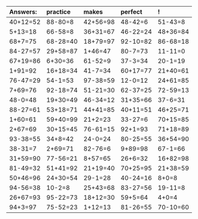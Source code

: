 | Answers: | practice | makes | perfect | ! |
| :--- | :--- | :--- | :--- | :--- |
| 40+12=52 | 88-80=8 | 42+56=98 | 48-42=6 | 51-43=8 | 
| 5+13=18 | 66-58=8 | 36+31=67 | 46-22=24 | 48+36=84 | 
| 68+7=75 | 68-28=40 | 18+79=97 | 92-10=82 | 86-68=18 | 
| 84-27=57 | 29+58=87 | 1+46=47 | 80-7=73 | 11-11=0 | 
| 67+19=86 | 6+30=36 | 61-52=9 | 37-3=34 | 20-1=19 | 
| 1+91=92 | 16+18=34 | 41-7=34 | 60+17=77 | 21+40=61 | 
| 76-47=29 | 54-1=53 | 97-38=59 | 12-0=12 | 24+61=85 | 
| 7+69=76 | 92-18=74 | 51-21=30 | 62-37=25 | 72-59=13 | 
| 48-0=48 | 19+30=49 | 46-34=12 | 31+35=66 | 37-6=31 | 
| 88-27=61 | 53+18=71 | 44+41=85 | 40+11=51 | 46+25=71 | 
| 1+60=61 | 59+40=99 | 21+2=23 | 33-27=6 | 70+15=85 | 
| 2+67=69 | 30+15=45 | 76-61=15 | 92+1=93 | 71+18=89 | 
| 93-38=55 | 34+8=42 | 24-0=24 | 80-25=55 | 36+54=90 | 
| 38-31=7 | 2+69=71 | 82-76=6 | 9+89=98 | 67-1=66 | 
| 31+59=90 | 77-56=21 | 8+57=65 | 26+6=32 | 16+82=98 | 
| 81-49=32 | 51+41=92 | 21+19=40 | 70+25=95 | 21+38=59 | 
| 50+46=96 | 24+30=54 | 29-1=28 | 40-24=16 | 8+0=8 | 
| 94-56=38 | 10-2=8 | 25+43=68 | 83-27=56 | 19-11=8 | 
| 26+67=93 | 95-22=73 | 18+12=30 | 59+5=64 | 4+0=4 | 
| 94+3=97 | 75-52=23 | 1+12=13 | 81-26=55 | 70-10=60 | 
